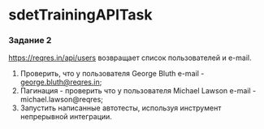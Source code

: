 # sdetTrainingAPITask

### Задание 2
https://reqres.in/api/users возвращает список пользователей и e-mail.
1. Проверить, что у пользователя George Bluth e-mail - george.bluth@reqres.in;
2. Пагинация - проверить что у пользователя Michael Lawson e-mail - michael.lawson@reqres;
3. Запустить написанные автотесты, используя инструмент непрерывной интеграции.

